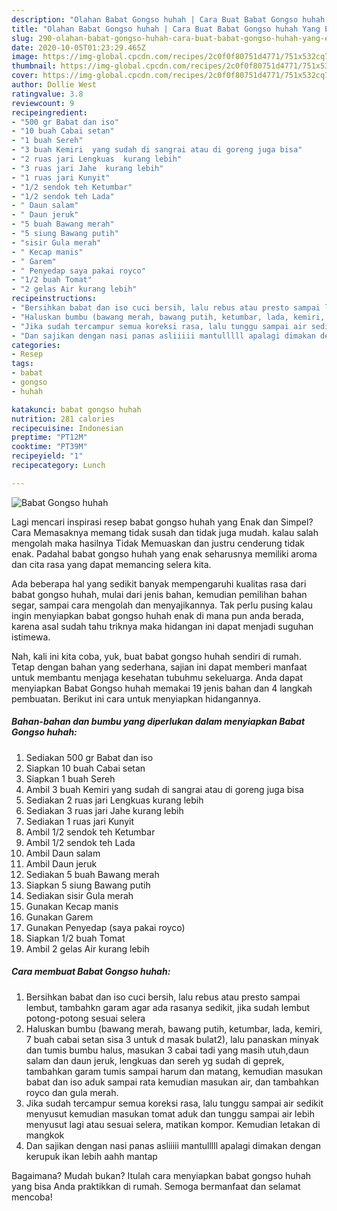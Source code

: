 ```yaml
---
description: "Olahan Babat Gongso huhah | Cara Buat Babat Gongso huhah Yang Enak Dan Lezat"
title: "Olahan Babat Gongso huhah | Cara Buat Babat Gongso huhah Yang Enak Dan Lezat"
slug: 290-olahan-babat-gongso-huhah-cara-buat-babat-gongso-huhah-yang-enak-dan-lezat
date: 2020-10-05T01:23:29.465Z
image: https://img-global.cpcdn.com/recipes/2c0f0f80751d4771/751x532cq70/babat-gongso-huhah-foto-resep-utama.jpg
thumbnail: https://img-global.cpcdn.com/recipes/2c0f0f80751d4771/751x532cq70/babat-gongso-huhah-foto-resep-utama.jpg
cover: https://img-global.cpcdn.com/recipes/2c0f0f80751d4771/751x532cq70/babat-gongso-huhah-foto-resep-utama.jpg
author: Dollie West
ratingvalue: 3.8
reviewcount: 9
recipeingredient:
- "500 gr Babat dan iso"
- "10 buah Cabai setan"
- "1 buah Sereh"
- "3 buah Kemiri  yang sudah di sangrai atau di goreng juga bisa"
- "2 ruas jari Lengkuas  kurang lebih"
- "3 ruas jari Jahe  kurang lebih"
- "1 ruas jari Kunyit"
- "1/2 sendok teh Ketumbar"
- "1/2 sendok teh Lada"
- " Daun salam"
- " Daun jeruk"
- "5 buah Bawang merah"
- "5 siung Bawang putih"
- "sisir Gula merah"
- " Kecap manis"
- " Garem"
- " Penyedap saya pakai royco"
- "1/2 buah Tomat"
- "2 gelas Air kurang lebih"
recipeinstructions:
- "Bersihkan babat dan iso cuci bersih, lalu rebus atau presto sampai lembut, tambahkn garam agar ada rasanya sedikit, jika sudah lembut potong-potong sesuai selera"
- "Haluskan bumbu (bawang merah, bawang putih, ketumbar, lada, kemiri, 7 buah cabai setan sisa 3 untuk d masak bulat2), lalu panaskan minyak dan tumis bumbu halus, masukan 3 cabai tadi yang masih utuh,daun salam dan daun jeruk, lengkuas dan sereh yg sudah di geprek, tambahkan garam tumis sampai harum dan matang, kemudian masukan babat dan iso aduk sampai rata kemudian masukan air, dan tambahkan royco dan gula merah."
- "Jika sudah tercampur semua koreksi rasa, lalu tunggu sampai air sedikit menyusut kemudian masukan tomat aduk dan tunggu sampai air lebih menyusut lagi atau sesuai selera, matikan kompor. Kemudian letakan di mangkok"
- "Dan sajikan dengan nasi panas asliiiii mantulllll apalagi dimakan dengan kerupuk ikan lebih aahh mantap"
categories:
- Resep
tags:
- babat
- gongso
- huhah

katakunci: babat gongso huhah 
nutrition: 281 calories
recipecuisine: Indonesian
preptime: "PT12M"
cooktime: "PT39M"
recipeyield: "1"
recipecategory: Lunch

---
```



![Babat Gongso huhah](https://img-global.cpcdn.com/recipes/2c0f0f80751d4771/751x532cq70/babat-gongso-huhah-foto-resep-utama.jpg)

Lagi mencari inspirasi resep babat gongso huhah yang Enak dan Simpel? Cara Memasaknya memang tidak susah dan tidak juga mudah. kalau salah mengolah maka hasilnya Tidak Memuaskan dan justru cenderung tidak enak. Padahal babat gongso huhah yang enak seharusnya memiliki aroma dan cita rasa yang dapat memancing selera kita.

Ada beberapa hal yang sedikit banyak mempengaruhi kualitas rasa dari babat gongso huhah, mulai dari jenis bahan, kemudian pemilihan bahan segar, sampai cara mengolah dan menyajikannya. Tak perlu pusing kalau ingin menyiapkan babat gongso huhah enak di mana pun anda berada, karena asal sudah tahu triknya maka hidangan ini dapat menjadi suguhan istimewa.




Nah, kali ini kita coba, yuk, buat babat gongso huhah sendiri di rumah. Tetap dengan bahan yang sederhana, sajian ini dapat memberi manfaat untuk membantu menjaga kesehatan tubuhmu sekeluarga. Anda dapat menyiapkan Babat Gongso huhah memakai 19 jenis bahan dan 4 langkah pembuatan. Berikut ini cara untuk menyiapkan hidangannya.

<!--inarticleads1-->

##### Bahan-bahan dan bumbu yang diperlukan dalam menyiapkan Babat Gongso huhah:

1. Sediakan 500 gr Babat dan iso
1. Siapkan 10 buah Cabai setan
1. Siapkan 1 buah Sereh
1. Ambil 3 buah Kemiri  yang sudah di sangrai atau di goreng juga bisa
1. Sediakan 2 ruas jari Lengkuas  kurang lebih
1. Sediakan 3 ruas jari Jahe  kurang lebih
1. Sediakan 1 ruas jari Kunyit
1. Ambil 1/2 sendok teh Ketumbar
1. Ambil 1/2 sendok teh Lada
1. Ambil  Daun salam
1. Ambil  Daun jeruk
1. Sediakan 5 buah Bawang merah
1. Siapkan 5 siung Bawang putih
1. Sediakan sisir Gula merah
1. Gunakan  Kecap manis
1. Gunakan  Garem
1. Gunakan  Penyedap (saya pakai royco)
1. Siapkan 1/2 buah Tomat
1. Ambil 2 gelas Air kurang lebih




<!--inarticleads2-->

##### Cara membuat Babat Gongso huhah:

1. Bersihkan babat dan iso cuci bersih, lalu rebus atau presto sampai lembut, tambahkn garam agar ada rasanya sedikit, jika sudah lembut potong-potong sesuai selera
1. Haluskan bumbu (bawang merah, bawang putih, ketumbar, lada, kemiri, 7 buah cabai setan sisa 3 untuk d masak bulat2), lalu panaskan minyak dan tumis bumbu halus, masukan 3 cabai tadi yang masih utuh,daun salam dan daun jeruk, lengkuas dan sereh yg sudah di geprek, tambahkan garam tumis sampai harum dan matang, kemudian masukan babat dan iso aduk sampai rata kemudian masukan air, dan tambahkan royco dan gula merah.
1. Jika sudah tercampur semua koreksi rasa, lalu tunggu sampai air sedikit menyusut kemudian masukan tomat aduk dan tunggu sampai air lebih menyusut lagi atau sesuai selera, matikan kompor. Kemudian letakan di mangkok
1. Dan sajikan dengan nasi panas asliiiii mantulllll apalagi dimakan dengan kerupuk ikan lebih aahh mantap




Bagaimana? Mudah bukan? Itulah cara menyiapkan babat gongso huhah yang bisa Anda praktikkan di rumah. Semoga bermanfaat dan selamat mencoba!
